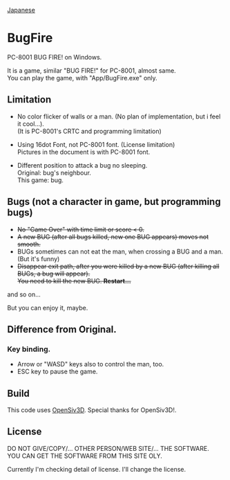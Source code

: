 [Japanese](index_jp.md)
# BugFire 
PC-8001 BUG FIRE! on Windows.

It is a game, similar "BUG FIRE!" for PC-8001, almost same.  
You can play the game, with "App/BugFire.exe" only.

## Limitation
- No color flicker of walls or a man. (No plan of implementation, but i feel it cool...).  
(It is PC-8001's CRTC and programming limitation)

- Using 16dot Font, not PC-8001 font. (License limitation)  
Pictures in the document is with PC-8001 font.

- Different position to attack a bug no sleeping.  
Original: bug's neighbour.  
This game: bug.

## Bugs (not a character in game, but programming bugs)
- ~~No "Game Over" with time limit or score < 0.~~  
- ~~A new BUG (after all bugs killed, new one BUG appears) moves not smooth.~~
- BUGs sometimes can not eat the man, when crossing a BUG and a man.
(But it's funny)
- ~~Disappear exit path, after you were killed by a new BUG (after killing all BUGs, a bug will appear).  
  You need to kill the new BUG. **Restart...**~~

and so on...

But you can enjoy it, maybe.

## Difference from Original.
### Key binding.  
* Arrow or "WASD" keys also to control the man, too.  
* ESC key to pause the game.

## Build
This code uses [OpenSiv3D](https://siv3d.github.io/).
Special thanks for OpenSiv3D!.

## License
DO NOT GIVE/COPY/... OTHER PERSON/WEB SITE/... THE SOFTWARE.  
YOU CAN GET THE SOFTWARE FROM THIS SITE OLY.   

Currently I'm checking detail of license.
I'll change the license.

